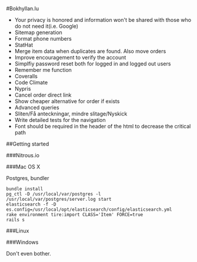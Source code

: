 #Bokhyllan.lu

* Your privacy is honored and information won't be shared with those who do not need it(i.e. Google)
* Sitemap generation
* Format phone numbers
* StatHat
* Merge item data when duplicates are found. Also move orders
* Improve encouragement to verify the account
* Simplfiy password reset both for logged in and logged out users
* Remember me function
* Coveralls
* Code Climate
* Nypris
* Cancel order direct link
* Show cheaper alternative for order if exists
* Advanced queries
* Sliten/Få anteckningar, mindre slitage/Nyskick
* Write detailed tests for the navigation
* Font should be required in the header of the html to decrease the critical path

##Getting started

###Nitrous.io

###Mac OS X

Postgres, bundler

    bundle install
    pg_ctl -D /usr/local/var/postgres -l /usr/local/var/postgres/server.log start
    elasticsearch -f -D es.config=/usr/local/opt/elasticsearch/config/elasticsearch.yml
    rake environment tire:import CLASS='Item' FORCE=true
    rails s

###Linux

###Windows

Don't even bother.
